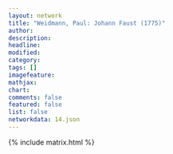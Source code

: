 ```yaml
---
layout: network
title: "Weidmann, Paul: Johann Faust (1775)"
author:
description:
headline:
modified:
category:
tags: []
imagefeature: 
mathjax: 
chart: 
comments: false
featured: false
list: false
networkdata: 14.json
---
```

{% include matrix.html %}

